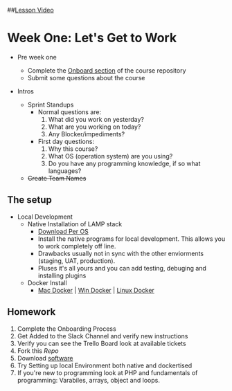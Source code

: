 ##[Lesson Video](https://drive.google.com/file/d/1bmqMHNQru3gR7sLK4l19R161fxB5q_IF/view?usp=sharing)

# Week One: Let's Get to Work
- Pre week one
    - Complete the [Onboard section](https://github.com/bclincy/intro_back-end_dev#startingon-boarding-process "Intro Repository") of the course repository
    - Submit some questions about the course

- Intros
    - Sprint Standups
      - Normal questions are:
        1. What did you work on yesterday?
        2. What are you working on today?
        3. Any Blocker/impediments?
      - First day questions:
        1. Why this course?
        2. What OS (operation system) are you using?
        3. Do you have any programming knowledge, if so what languages?
    - ~~Create Team Names~~


## The setup
  - Local Development
    - Native Installation of LAMP stack 
      - [Download Per OS](https://ampps.com/download "AMP PROs Download")
      - Install the native programs for local development. This allows you to work completely off line.
      - Drawbacks usually not in sync with the other enviorments (staging, UAT, production).
      - Pluses it's all yours and you can add testing, debuging and installing plugins
    - Docker Install
      -  [Mac Docker](https://hub.docker.com/editions/community/docker-ce-desktop-mac/ "Mac Installer") | [Win Docker]( https://docs.docker.com/docker-for-mac/install/ "Window Docker Install") | [Linux Docker](https://docs.docker.com/engine/install/ubuntu/ "Ubuntu Installation")

## Homework
1. Complete the Onboarding Process
2. Get Added to the Slack Channel and verify new instructions
3. Verify you can see the Trello Board look at available tickets
4. Fork this *Repo*
5. Download [software](../README.md#software "Software for development")
6. Try Setting up local Environment both native and dockertised
7. If you're new to programming look at PHP and fundamentals of programming: Varabiles, arrays, object and loops.

